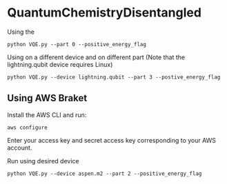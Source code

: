 # QuantumChemistryDisentangled





Using the 
```
python VQE.py --part 0 --positive_energy_flag
```


Using on a different device and on different part (Note that the lightning.qubit device requires Linux) 
```
python VQE.py --device lightning.qubit --part 3 --postive_energy_flag
```

## Using AWS Braket

Install the AWS CLI and run:

```
aws configure
```
Enter your access key and secret access key corresponding to your AWS account. 

Run using desired device
```
python VQE.py --device aspen.m2 --part 2 --positive_energy_flag 
```

